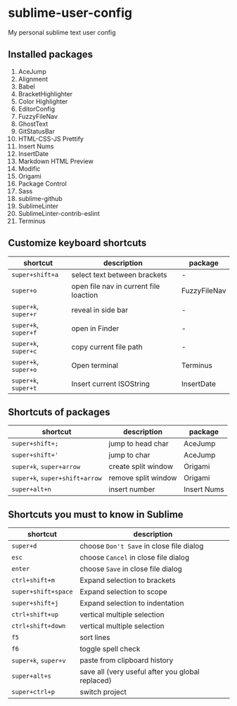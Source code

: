# sublime-user-config

My personal sublime text user config

## Installed packages

1. AceJump
1. Alignment
1. Babel
1. BracketHighlighter
1. Color Highlighter
1. EditorConfig
1. FuzzyFileNav
1. GhostText
1. GitStatusBar
1. HTML-CSS-JS Prettify
1. Insert Nums
1. InsertDate
1. Markdown HTML Preview
1. Modific
1. Origami
1. Package Control
1. Sass
1. sublime-github
1. SublimeLinter
1. SublimeLinter-contrib-eslint
1. Terminus

## Customize keyboard shortcuts

| shortcut | description | package |
|----------|-------------|---------|
|`super+shift+a`|select text between brackets|-|
|`super+o`|open file nav in current file loaction| FuzzyFileNav|
|`super+k`, `super+r`|reveal in side bar|-|
|`super+k`, `super+f`|open in Finder|-|
|`super+k`, `super+c`|copy current file path|-|
|`super+k`, `super+o`| Open terminal | Terminus |
|`super+k`, `super+t`| Insert current ISOString | InsertDate |

## Shortcuts of packages

| shortcut | description | package |
|----------|-------------|---------|
|`super+shift+;`|jump to head char|AceJump|
|`super+shift+'`|jump to char|AceJump|
|`super+k`, `super+arrow`|create split window|Origami|
|`super+k`, `super+shift+arrow`|remove split window|Origami|
|`super+alt+n`|insert number|Insert Nums|


## Shortcuts you must to know in Sublime

| shortcut | description |
|----------|-------------|
|`super+d`|choose `Don't Save` in close file dialog|
|`esc`|choose `Cancel` in close file dialog|
|`enter`|choose `Save` in close file dialog|
|`ctrl+shift+m`| Expand selection to brackets|
|`super+shift+space`| Expand selection to scope|
|`super+shift+j`| Expand selection to indentation|
|`ctrl+shift+up`|vertical multiple selection|
|`ctrl+shift+down`|vertical multiple selection|
|`f5`|sort lines|
|`f6`|toggle spell check|
|`super+k`, `super+v`|paste from clipboard history|
|`super+alt+s`|save all (very useful after you global replaced)|
|`super+ctrl+p`|switch project|
